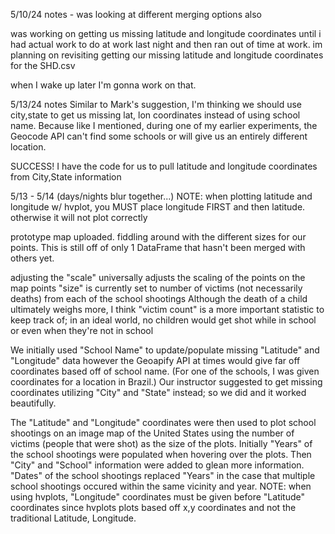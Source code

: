 5/10/24 notes - was looking at different merging options also

was working on getting us missing latitude and longitude coordinates until i had actual work to do at work last night and then ran out of time at work. im planning on revisiting getting our missing latitude and longitude coordinates for the SHD.csv 

when I wake up later I'm gonna work on that.

5/13/24 notes
Similar to Mark's suggestion, I'm thinking we should use city,state to get us missing lat, lon coordinates instead of using school name. Because like I mentioned, during one of my earlier experiments, the Geocode API can't find some schools or will give us an entirely different location.

SUCCESS! I have the code for us to pull latitude and longitude coordinates from City,State information

5/13 - 5/14 (days/nights blur together...)
NOTE: when plotting latitude and longitude w/ hvplot, you MUST place longitude FIRST and then latitude. otherwise it will not plot correctly

prototype map uploaded. fiddling around with the different sizes for our points. This is still off of only 1 DataFrame that hasn't been merged with others yet.

adjusting the "scale" universally adjusts the scaling of the points on the map
points "size" is currently set to number of victims (not necessarily deaths) from each of the school shootings
Although the death of a child ultimately weighs more, I think "victim count" is a more important statistic to keep track of; in an ideal world, no children would get shot while in school or even when they're not in school


We initially used "School Name" to update/populate missing "Latitude" and "Longitude" data however the Geoapify API at times would give far off coordinates based off of school name. (For one of the schools, I was given coordinates for a location in Brazil.) Our instructor suggested to get missing coordinates utilizing "City" and "State" instead; so we did and it worked beautifully. 

The "Latitude" and "Longitude" coordinates were then used to plot school shootings on an image map of the United States using the number of victims (people that were shot) as the size of the plots. Initially "Years" of the school shootings were populated when hovering over the plots. Then "City" and "School" information were added to glean more information. "Dates" of the school shootings replaced "Years" in the case that multiple school shootings occured within the same vicinity and year. NOTE: when using hvplots, "Longitude" coordinates must be given before "Latitude" coordinates since hvplots plots based off x,y coordinates and not the traditional Latitude, Longitude.